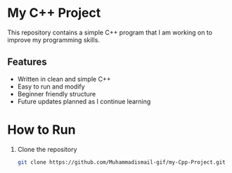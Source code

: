 # My C++ Project

This repository contains a simple C++ program that I am working on to improve my programming skills.

## Features

- Written in clean and simple C++
- Easy to run and modify
- Beginner friendly structure
- Future updates planned as I continue learning

# How to Run

1. Clone the repository
   ```bash
   git clone https://github.com/Muhammadismail-gif/my-Cpp-Project.git
